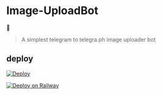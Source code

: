 # Image-UploadBot
🔻
> A simplest telegram to telegra.ph image uploader bot

## deploy 

[![Deploy](https://www.herokucdn.com/deploy/button.svg)](https://heroku.com/deploy?template=https://github.com/No-OnE-Kn0wS-Me/TG-Media-To-Telegraph)

[![Deploy on Railway](https://railway.app/button.svg)](https://railway.app/new/template?template=https%3A%2F%2Fgithub.com%2FHydrayt777%2FMedia-To-Telegraph-Tg.git&envs=API_HASH%2CAPI_ID%2CBOT_TOKEN&API_HASHDesc=Your+API_HASH+from+https%3A%2F%2Fmy.telegram.org%2Fapps&API_IDDesc=Your+API_ID+from+https%3A%2F%2Fmy.telegram.org%2Fapps&BOT_TOKENDesc=Your+Bot+token+from+%40Botfather&referralCode=Hydrix)
